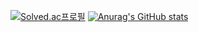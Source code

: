 [![Solved.ac프로필](http://mazassumnida.wtf/api/v2/generate_badge?boj=bty0823)](https://solved.ac/bty0823)
[![Anurag's GitHub stats](https://github-readme-stats.vercel.app/api?username=HoodRyan)](https://github.com/HoodRyan/github-readme-stats)
